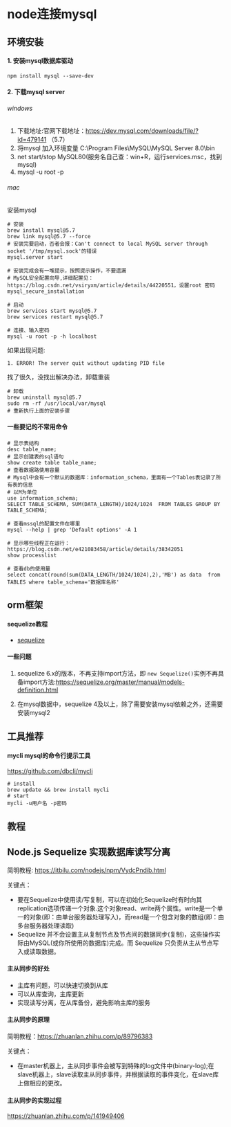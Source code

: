 # node连接mysql

## 环境安装

#### 1. 安装mysql数据库驱动

```shell
npm install mysql --save-dev
```

#### 2. 下载mysql server

###### windows

1. 下载地址:官网下载地址：https://dev.mysql.com/downloads/file/?id=479141 （5.7）
2. 将mysql 加入环境变量 C:\Program Files\MySQL\MySQL Server 8.0\bin
3. net start/stop MySQL80(服务名自己查：win+R，运行services.msc，找到mysql)
4. mysql -u root -p

###### mac

安装mysql

```shell
# 安装
brew install mysql@5.7
brew link mysql@5.7 --force
# 安装完要启动，否者会报：Can't connect to local MySQL server through socket '/tmp/mysql.sock'的错误
mysql.server start

# 安装完成会有一堆提示，按照提示操作，不要遗漏
# MySQL安全配置向导,详细配置见：https://blog.csdn.net/vsiryxm/article/details/44220551，设置root 密码
mysql_secure_installation

# 启动
brew services start mysql@5.7
brew services restart mysql@5.7

# 连接、输入密码
mysql -u root -p -h localhost
```

如果出现问题:
```shell
1. ERROR! The server quit without updating PID file
```
找了很久，没找出解决办法，卸载重装

```shell
# 卸载
brew uninstall mysql@5.7
sudo rm -rf /usr/local/var/mysql
# 重新执行上面的安装步骤
```

#### 一些要记的不常用命令

```shell
# 显示表结构
desc table_name;
# 显示创建表的sql语句
show create table table_name;
# 查看数据路使用容量
# Mysql中会有一个默认的数据库：information_schema，里面有一个Tables表记录了所有表的信息
# 以M为单位
use information_schema;
SELECT TABLE_SCHEMA, SUM(DATA_LENGTH)/1024/1024  FROM TABLES GROUP BY TABLE_SCHEMA;

# 查看mssql的配置文件在哪里
mysql --help | grep 'Default options' -A 1

# 显示哪些线程正在运行：https://blog.csdn.net/e421083458/article/details/38342051
show processlist

# 查看db的使用量
select concat(round(sum(DATA_LENGTH/1024/1024),2),'MB') as data  from TABLES where table_schema='数据库名称'
```

## orm框架

#### sequelize教程
- [sequelize](https://github.com/demopark/sequelize-docs-Zh-CN/blob/master/core-concepts/getting-started.md)

#### 一些问题

1. sequelize 6.x的版本，不再支持import方法，即 `new Sequelize()`实例不再具备import方法:https://sequelize.org/master/manual/models-definition.html

2. 在mysql数据中，sequelize 4及以上，除了需要安装mysql依赖之外，还需要安装mysql2


## 工具推荐

#### mycli mysql的命令行提示工具

<https://github.com/dbcli/mycli>

```shell
# install
brew update && brew install mycli
# start
mycli -u用户名 -p密码
```

## 教程

## Node.js Sequelize 实现数据库读写分离

简明教程: https://itbilu.com/nodejs/npm/VydcPndib.html

关键点：
- 要在Sequelize中使用读/写复制，可以在初始化Sequelize时有时向其replication选项传递一个对象.这个对象read、write两个属性。write是一个单一的对象(即：由单台服务器处理写入)，而read是一个包含对象的数组(即：由多台服务器处理读取)
- Sequelize 并不会设置主从复制节点及节点间的数据同步(复制)，这些操作实际由MySQL(或你所使用的数据库)完成。而 Sequelize 只负责从主从节点写入或读取数据。

#### 主从同步的好处

- 主库有问题，可以快速切换到从库
- 可以从库查询，主库更新
- 实现读写分离，在从库备份，避免影响主库的服务

#### 主从同步的原理

简明教程：https://zhuanlan.zhihu.com/p/89796383

关键点：
- 在master机器上，主从同步事件会被写到特殊的log文件中(binary-log);在slave机器上，slave读取主从同步事件，并根据读取的事件变化，在slave库上做相应的更改。

#### 主从同步的实现过程

https://zhuanlan.zhihu.com/p/141949406
